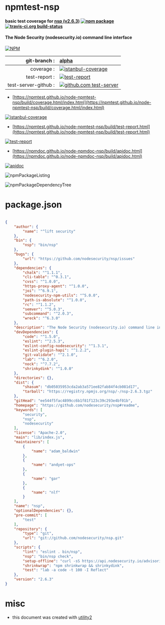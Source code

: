 # npmtest-nsp

#### basic test coverage for  [nsp (v2.6.3)](https://github.com/nodesecurity/nsp#readme)  [![npm package](https://img.shields.io/npm/v/npmtest-nsp.svg?style=flat-square)](https://www.npmjs.org/package/npmtest-nsp) [![travis-ci.org build-status](https://api.travis-ci.org/npmtest/node-npmtest-nsp.svg)](https://travis-ci.org/npmtest/node-npmtest-nsp)

#### The Node Security (nodesecurity.io) command line interface

[![NPM](https://nodei.co/npm/nsp.png?downloads=true&downloadRank=true&stars=true)](https://www.npmjs.com/package/nsp)

| git-branch : | [alpha](https://github.com/npmtest/node-npmtest-nsp/tree/alpha)|
|--:|:--|
| coverage : | [![istanbul-coverage](https://npmtest.github.io/node-npmtest-nsp/build/coverage.badge.svg)](https://npmtest.github.io/node-npmtest-nsp/build/coverage.html/index.html)|
| test-report : | [![test-report](https://npmtest.github.io/node-npmtest-nsp/build/test-report.badge.svg)](https://npmtest.github.io/node-npmtest-nsp/build/test-report.html)|
| test-server-github : | [![github.com test-server](https://npmtest.github.io/node-npmtest-nsp/GitHub-Mark-32px.png)](https://npmtest.github.io/node-npmtest-nsp/build/app/index.html) | | build-artifacts : | [![build-artifacts](https://npmtest.github.io/node-npmtest-nsp/glyphicons_144_folder_open.png)](https://github.com/npmtest/node-npmtest-nsp/tree/gh-pages/build)|

- [https://npmtest.github.io/node-npmtest-nsp/build/coverage.html/index.html](https://npmtest.github.io/node-npmtest-nsp/build/coverage.html/index.html)

[![istanbul-coverage](https://npmtest.github.io/node-npmtest-nsp/build/screenCapture.buildCi.browser.%252Ftmp%252Fbuild%252Fcoverage.lib.html.png)](https://npmtest.github.io/node-npmtest-nsp/build/coverage.html/index.html)

- [https://npmtest.github.io/node-npmtest-nsp/build/test-report.html](https://npmtest.github.io/node-npmtest-nsp/build/test-report.html)

[![test-report](https://npmtest.github.io/node-npmtest-nsp/build/screenCapture.buildCi.browser.%252Ftmp%252Fbuild%252Ftest-report.html.png)](https://npmtest.github.io/node-npmtest-nsp/build/test-report.html)

- [https://npmdoc.github.io/node-npmdoc-nsp/build/apidoc.html](https://npmdoc.github.io/node-npmdoc-nsp/build/apidoc.html)

[![apidoc](https://npmdoc.github.io/node-npmdoc-nsp/build/screenCapture.buildCi.browser.%252Ftmp%252Fbuild%252Fapidoc.html.png)](https://npmdoc.github.io/node-npmdoc-nsp/build/apidoc.html)

![npmPackageListing](https://npmtest.github.io/node-npmtest-nsp/build/screenCapture.npmPackageListing.svg)

![npmPackageDependencyTree](https://npmtest.github.io/node-npmtest-nsp/build/screenCapture.npmPackageDependencyTree.svg)



# package.json

```json

{
    "author": {
        "name": "^lift security"
    },
    "bin": {
        "nsp": "bin/nsp"
    },
    "bugs": {
        "url": "https://github.com/nodesecurity/nsp/issues"
    },
    "dependencies": {
        "chalk": "^1.1.1",
        "cli-table": "^0.3.1",
        "cvss": "^1.0.0",
        "https-proxy-agent": "^1.0.0",
        "joi": "^6.9.1",
        "nodesecurity-npm-utils": "^5.0.0",
        "path-is-absolute": "^1.0.0",
        "rc": "^1.1.2",
        "semver": "^5.0.3",
        "subcommand": "^2.0.3",
        "wreck": "^6.3.0"
    },
    "description": "The Node Security (nodesecurity.io) command line interface",
    "devDependencies": {
        "code": "^1.5.0",
        "eslint": "^2.5.3",
        "eslint-config-nodesecurity": "^1.3.1",
        "eslint-plugin-hapi": "^1.2.2",
        "git-validate": "^2.1.0",
        "lab": "^6.2.0",
        "nock": "^7.7.2",
        "shrinkydink": "^1.0.0"
    },
    "directories": {},
    "dist": {
        "shasum": "db05035953cda2ab3a571ee82fab84f4cb081d17",
        "tarball": "https://registry.npmjs.org/nsp/-/nsp-2.6.3.tgz"
    },
    "gitHead": "ee544f5fac4899cc6b1f81f123c39c293e4bf01b",
    "homepage": "https://github.com/nodesecurity/nsp#readme",
    "keywords": [
        "security",
        "nsp",
        "nodesecurity"
    ],
    "license": "Apache-2.0",
    "main": "lib/index.js",
    "maintainers": [
        {
            "name": "adam_baldwin"
        },
        {
            "name": "andyet-ops"
        },
        {
            "name": "gar"
        },
        {
            "name": "nlf"
        }
    ],
    "name": "nsp",
    "optionalDependencies": {},
    "pre-commit": [
        "test"
    ],
    "repository": {
        "type": "git",
        "url": "git://github.com/nodesecurity/nsp.git"
    },
    "scripts": {
        "lint": "eslint . bin/nsp",
        "nsp": "bin/nsp check",
        "setup-offline": "curl -sS https://api.nodesecurity.io/advisories -o advisories.json",
        "shrinkwrap": "npm shrinkwrap && shrinkydink",
        "test": "lab -a code -t 100 -I Reflect"
    },
    "version": "2.6.3"
}
```



# misc
- this document was created with [utility2](https://github.com/kaizhu256/node-utility2)
